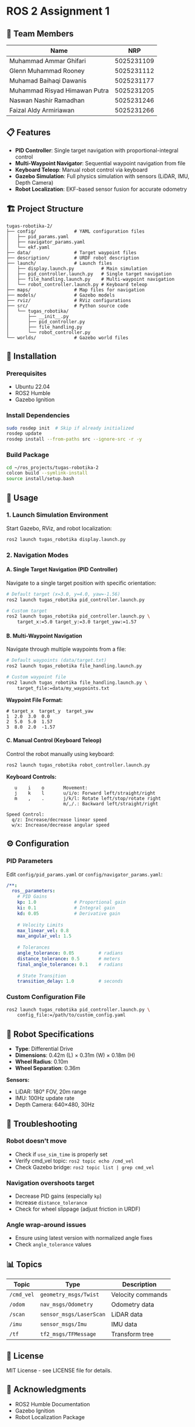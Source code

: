 # ROS 2 Assignment 1

## 👥 Team Members

| Name                          | NRP        |
| ----------------------------- | ---------- |
| Muhammad Ammar Ghifari        | 5025231109 |
| Glenn Muhammad Rooney         | 5025231112 |
| Muhamad Baihaqi Dawanis       | 5025231177 |
| Muhammad Risyad Himawan Putra | 5025231205 |
| Naswan Nashir Ramadhan        | 5025231246 |
| Faizal Aldy Armiriawan        | 5025231266 |

## 📋 Features

- **PID Controller**: Single target navigation with proportional-integral control
- **Multi-Waypoint Navigator**: Sequential waypoint navigation from file
- **Keyboard Teleop**: Manual robot control via keyboard
- **Gazebo Simulation**: Full physics simulation with sensors (LiDAR, IMU, Depth Camera)
- **Robot Localization**: EKF-based sensor fusion for accurate odometry

## 🏗️ Project Structure

```
tugas-robotika-2/
├── config/              # YAML configuration files
│   ├── pid_params.yaml
│   ├── navigator_params.yaml
│   └── ekf.yaml
├── data/                # Target waypoint files
├── description/         # URDF robot description
├── launch/              # Launch files
│   ├── display.launch.py          # Main simulation
│   ├── pid_controller.launch.py   # Single target navigation
│   ├── file_handling.launch.py    # Multi-waypoint navigation
│   └── robot_controller.launch.py # Keyboard teleop
├── maps/                # Map files for navigation
├── models/              # Gazebo models
├── rviz/                # RViz configurations
├── src/                 # Python source code
│   └── tugas_robotika/
│       ├── __init__.py
│       ├── pid_controller.py
│       ├── file_handling.py
│       └── robot_controller.py
└── worlds/              # Gazebo world files
```

## 🔧 Installation

### Prerequisites

- Ubuntu 22.04
- ROS2 Humble
- Gazebo Ignition

### Install Dependencies

```bash
sudo rosdep init  # Skip if already initialized
rosdep update
rosdep install --from-paths src --ignore-src -r -y
```

### Build Package

```bash
cd ~/ros_projects/tugas-robotika-2
colcon build --symlink-install
source install/setup.bash
```

## 🚀 Usage

### 1. Launch Simulation Environment

Start Gazebo, RViz, and robot localization:

```bash
ros2 launch tugas_robotika display.launch.py
```

### 2. Navigation Modes

#### A. Single Target Navigation (PID Controller)

Navigate to a single target position with specific orientation:

```bash
# Default target (x=3.0, y=4.0, yaw=-1.56)
ros2 launch tugas_robotika pid_controller.launch.py

# Custom target
ros2 launch tugas_robotika pid_controller.launch.py \
    target_x:=5.0 target_y:=3.0 target_yaw:=1.57
```

#### B. Multi-Waypoint Navigation

Navigate through multiple waypoints from a file:

```bash
# Default waypoints (data/target.txt)
ros2 launch tugas_robotika file_handling.launch.py

# Custom waypoint file
ros2 launch tugas_robotika file_handling.launch.py \
    target_file:=data/my_waypoints.txt
```

**Waypoint File Format:**

```
# target_x  target_y  target_yaw
1  2.0  3.0  0.0
2  5.0  5.0  1.57
3  8.0  2.0  -1.57
```

#### C. Manual Control (Keyboard Teleop)

Control the robot manually using keyboard:

```bash
ros2 launch tugas_robotika robot_controller.launch.py
```

**Keyboard Controls:**

```
   u    i    o       Movement:
   j    k    l       u/i/o: Forward left/straight/right
   m    ,    .       j/k/l: Rotate left/stop/rotate right
                     m/,/.: Backward left/straight/right

Speed Control:
  q/z: Increase/decrease linear speed
  w/x: Increase/decrease angular speed
```

## ⚙️ Configuration

### PID Parameters

Edit `config/pid_params.yaml` or `config/navigator_params.yaml`:

```yaml
/**:
  ros__parameters:
    # PID Gains
    kp: 1.0              # Proportional gain
    ki: 0.1              # Integral gain
    kd: 0.05             # Derivative gain
  
    # Velocity Limits
    max_linear_vel: 0.8
    max_angular_vel: 1.5
  
    # Tolerances
    angle_tolerance: 0.05         # radians
    distance_tolerance: 0.5       # meters
    final_angle_tolerance: 0.1    # radians
  
    # State Transition
    transition_delay: 1.0         # seconds
```

### Custom Configuration File

```bash
ros2 launch tugas_robotika pid_controller.launch.py \
    config_file:=/path/to/custom_config.yaml
```

## 🤖 Robot Specifications

- **Type**: Differential Drive
- **Dimensions**: 0.42m (L) × 0.31m (W) × 0.18m (H)
- **Wheel Radius**: 0.10m
- **Wheel Separation**: 0.36m

**Sensors:**

- LiDAR: 180° FOV, 20m range
- IMU: 100Hz update rate
- Depth Camera: 640×480, 30Hz

## 🐛 Troubleshooting

### Robot doesn't move

- Check if `use_sim_time` is properly set
- Verify cmd_vel topic: `ros2 topic echo /cmd_vel`
- Check Gazebo bridge: `ros2 topic list | grep cmd_vel`

### Navigation overshoots target

- Decrease PID gains (especially `kp`)
- Increase `distance_tolerance`
- Check for wheel slippage (adjust friction in URDF)

### Angle wrap-around issues

- Ensure using latest version with normalized angle fixes
- Check `angle_tolerance` values

## 📊 Topics

| Topic        | Type                      | Description       |
| ------------ | ------------------------- | ----------------- |
| `/cmd_vel` | `geometry_msgs/Twist`   | Velocity commands |
| `/odom`    | `nav_msgs/Odometry`     | Odometry data     |
| `/scan`    | `sensor_msgs/LaserScan` | LiDAR data        |
| `/imu`     | `sensor_msgs/Imu`       | IMU data          |
| `/tf`      | `tf2_msgs/TFMessage`    | Transform tree    |

## 📝 License

MIT License - see LICENSE file for details.

## 🙏 Acknowledgments

- ROS2 Humble Documentation
- Gazebo Ignition
- Robot Localization Package
